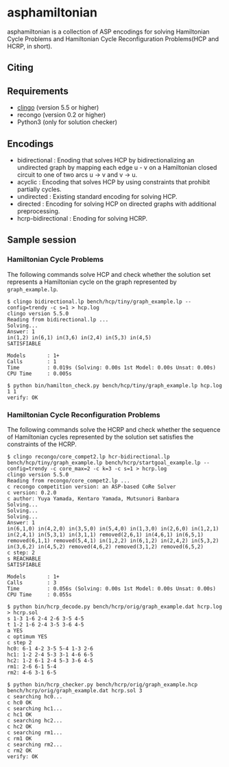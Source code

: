 # asphamiltonian
asphamiltonian is a collection of ASP encodings for solving Hamiltonian Cycle Problems and Hamiltonian Cycle Reconfiguration Problems(HCP and HCRP, in short).
## Citing
## Requirements
   + [clingo](https://potassco.org/clingo/) (version 5.5 or higher)
   + recongo (version 0.2 or higher)
   + Python3 (only for solution checker)
## Encodings
   + bidirectional : Enoding that solves HCP by bidirectionalizing an undirected graph by mapping each edge u - v on a Hamiltonian closed circuit to one of two arcs u → v and v → u.
   + acyclic : Encoding that solves HCP by using constraints that prohibit partially cycles.
   + undirected : Existing standard encoding for solving HCP.
   + directed : Encoding for solving HCP on directed graphs with additional preprocessing.
   + hcrp-bidirectional : Enoding for solving HCRP.

## Sample session
### Hamiltonian Cycle Problems
The following commands solve HCP and check whether the solution set represents a Hamiltonian cycle on the graph represented by ```graph_example.lp```.
```
$ clingo bidirectional.lp bench/hcp/tiny/graph_example.lp --config=trendy -c s=1 > hcp.log
clingo version 5.5.0
Reading from bidirectional.lp ...
Solving...
Answer: 1
in(1,2) in(6,1) in(3,6) in(2,4) in(5,3) in(4,5)
SATISFIABLE

Models       : 1+
Calls        : 1
Time         : 0.019s (Solving: 0.00s 1st Model: 0.00s Unsat: 0.00s)
CPU Time     : 0.005s

$ python bin/hamilton_check.py bench/hcp/tiny/graph_example.lp hcp.log 1 1
verify: OK
```
### Hamiltonian Cycle Reconfiguration Problems
The following commands solve the HCRP and check whether the sequence of Hamiltonian cycles represented by the solution set satisfies the constraints of the HCRP.
```
$ clingo recongo/core_compet2.lp hcr-bidirectional.lp bench/hcp/tiny/graph_example.lp bench/hcrp/startgoal_example.lp --config=trendy -c core_max=2 -c k=3 -c s=1 > hcrp.log
clingo version 5.5.0
Reading from recongo/core_compet2.lp ...
c recongo competition version: an ASP-based CoRe Solver
c version: 0.2.0
c author: Yuya Yamada, Kentaro Yamada, Mutsunori Banbara
Solving...
Solving...
Solving...
Answer: 1
in(6,1,0) in(4,2,0) in(3,5,0) in(5,4,0) in(1,3,0) in(2,6,0) in(1,2,1) in(2,4,1) in(5,3,1) in(3,1,1) removed(2,6,1) in(4,6,1) in(6,5,1) removed(6,1,1) removed(5,4,1) in(1,2,2) in(6,1,2) in(2,4,2) in(5,3,2) in(3,6,2) in(4,5,2) removed(4,6,2) removed(3,1,2) removed(6,5,2)
c step: 2
s REACHABLE
SATISFIABLE

Models       : 1+
Calls        : 3
Time         : 0.056s (Solving: 0.00s 1st Model: 0.00s Unsat: 0.00s)
CPU Time     : 0.055s

$ python bin/hcrp_decode.py bench/hcrp/orig/graph_example.dat hcrp.log > hcrp.sol  
s 1-3 1-6 2-4 2-6 3-5 4-5
t 1-2 1-6 2-4 3-5 3-6 4-5
a YES
c optimum YES
c step 2
hc0: 6-1 4-2 3-5 5-4 1-3 2-6
hc1: 1-2 2-4 5-3 3-1 4-6 6-5
hc2: 1-2 6-1 2-4 5-3 3-6 4-5
rm1: 2-6 6-1 5-4
rm2: 4-6 3-1 6-5

$ python bin/hcrp_checker.py bench/hcrp/orig/graph_example.hcp bench/hcrp/orig/graph_example.dat hcrp.sol 3
c searching hc0...
c hc0 OK
c searching hc1...
c hc1 OK
c searching hc2...
c hc2 OK
c searching rm1...
c rm1 OK
c searching rm2...
c rm2 OK
verify: OK
```
